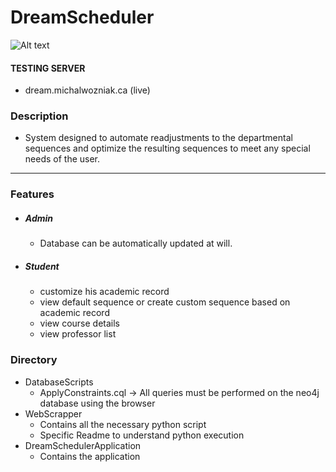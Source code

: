 DreamScheduler 
==============
![Alt text](https://travis-ci.org/mv740/DreamScheduler.svg?branch=master)

#### TESTING SERVER 
- dream.michalwozniak.ca (live)  

### Description

- System designed to automate readjustments to the departmental sequences and optimize the resulting sequences to meet any special needs of the user. 


-----------------------------------------------------------
### Features

- ##### Admin
  - Database can be automatically updated at will. 

- ##### Student
  - customize his academic record
  - view default sequence or create custom sequence based on academic record 
  - view course details
  - view professor list
  

### Directory 
- DatabaseScripts 
  - ApplyConstraints.cql  -> All queries must be performed on the neo4j database using the browser 
- WebScrapper
  - Contains all the necessary python script
  - Specific Readme to understand python execution 
- DreamSchedulerApplication
  - Contains the application 
